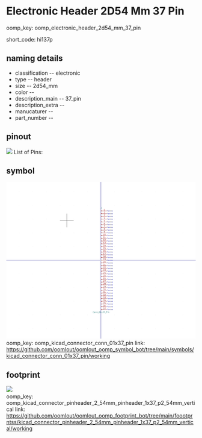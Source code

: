 # Electronic Header 2D54 Mm 37 Pin
oomp_key: oomp_electronic_header_2d54_mm_37_pin  

short_code: hi137p
## naming details
* classification -- electronic
* type -- header
* size -- 2d54_mm
* color -- 
* description_main -- 37_pin
* description_extra -- 
* manucaturer -- 
* part_number -- 
## pinout
![](working_pinout_600.png)
List of Pins:

## symbol

![](symbol/0/working/working_600.png)  
oomp_key: oomp_kicad_connector_conn_01x37_pin
link: https://github.com/oomlout/oomlout_oomp_symbol_bot/tree/main/symbols/kicad_connector_conn_01x37_pin/working


## footprint

![](footprint/0/working/working_600.png)  
oomp_key: oomp_kicad_connector_pinheader_2_54mm_pinheader_1x37_p2_54mm_vertical
link: https://github.com/oomlout/oomlout_oomp_footprint_bot/tree/main/foootprntss/kicad_connector_pinheader_2_54mm_pinheader_1x37_p2_54mm_vertical/working
